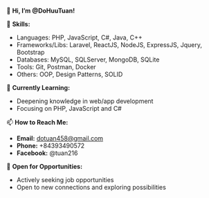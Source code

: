 👋 **Hi, I’m @DoHuuTuan!**

👀 **Skills:** 
- Languages: PHP, JavaScript, C#, Java, C++
- Frameworks/Libs: Laravel, ReactJS, NodeJS, ExpressJS, Jquery, Bootstrap
- Databases: MySQL, SQLServer, MongoDB, SQLite
- Tools: Git, Postman, Docker
- Others: OOP, Design Patterns, SOLID

🌱 **Currently Learning:** 
- Deepening knowledge in web/app development
- Focusing on PHP, JavaScript and C#

📫 **How to Reach Me:** 
- **Email:** dotuan458@gmail.com
- **Phone:** +84393490572
- **Facebook:** @tuan216


💼 **Open for Opportunities:** 
- Actively seeking job opportunities
- Open to new connections and exploring possibilities
